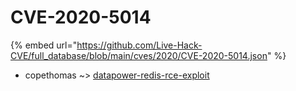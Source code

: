 # CVE-2020-5014
{% embed url="https://github.com/Live-Hack-CVE/full_database/blob/main/cves/2020/CVE-2020-5014.json" %}

* copethomas ~> [datapower-redis-rce-exploit](https://www.alice-snow.ru/2020/database/cve-2020-5014/datapower-redis-rce-exploit-copethomas)
